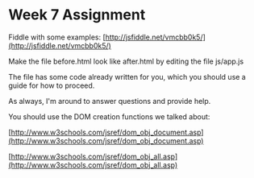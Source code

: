 Week 7 Assignment
==================

Fiddle with some examples:
[http://jsfiddle.net/vmcbb0k5/](http://jsfiddle.net/vmcbb0k5/)

Make the file before.html look like after.html by editing the file js/app.js

The file has some code already written for you, which you should use a guide for how to proceed.

As always, I'm around to answer questions and provide help.

You should use the DOM creation functions we talked about:

[http://www.w3schools.com/jsref/dom_obj_document.asp](http://www.w3schools.com/jsref/dom_obj_document.asp)

[http://www.w3schools.com/jsref/dom_obj_all.asp](http://www.w3schools.com/jsref/dom_obj_all.asp)